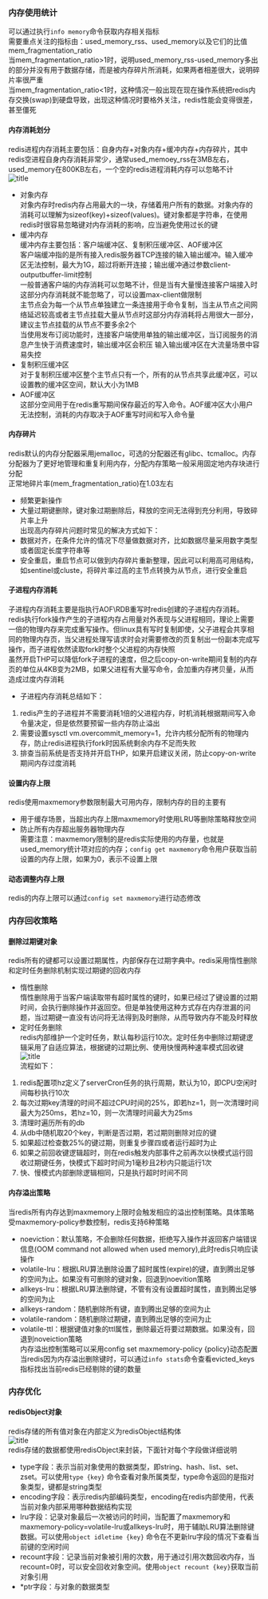 ### 内存使用统计  
可以通过执行`info memory`命令获取内存相关指标  
需要重点关注的指标由：used_memory_rss、used_memory以及它们的比值mem_fragmentation_ratio  
当mem_fragmentation_ratio>1时，说明used_memory_rss-used_memory多出的部分并没有用于数据存储，而是被内存碎片所消耗，如果两者相差很大，说明碎片率很严重  
当mem_fragmentation_ratio<1时，这种情况一般出现在现在操作系统把redis内存交换(swap)到硬盘导致，出现这种情况时要格外关注，redis性能会变得很差，甚至僵死  
#### 内存消耗划分  
redis进程内存消耗主要包括：自身内存+对象内存+缓冲内存+内存碎片，其中redis空进程自身内存消耗非常少，通常used_memoey_rss在3MB左右，used_memory在800KB左右，一个空的redis进程消耗内存可以忽略不计  
![title](https://raw.githubusercontent.com/liujinxi931204/image/master/gitnote/2020/09/25/1601027457818-1601027457867.png)  
+ 对象内存  
对象内存时redis内存占用最大的一块，存储着用户所有的数据。对象内存的消耗可以理解为sizeof(key)+sizeof(values)。键对象都是字符串，在使用redis时很容易忽略键对内存消耗的影响，应当避免使用过长的键  
+ 缓冲内存  
缓冲内存主要包括：客户端缓冲区、复制积压缓冲区、AOF缓冲区  
客户端缓冲指的是所有接入redis服务器TCP连接的输入输出缓冲。输入缓冲区无法控制，最大为1G，超过将断开连接；输出缓冲通过参数client-outputbuffer-limit控制  
一般普通客户端的内存消耗可以忽略不计，但是当有大量慢连接客户端接入时这部分内存消耗就不能忽略了，可以设置max-client做限制  
主节点会为每一个从节点单独建立一条连接用于命令复制，当主从节点之间网络延迟较高或者主节点挂载大量从节点时这部分内存消耗将占用很大一部分，建议主节点挂载的从节点不要多余2个  
当使用发布订阅功能时，连接客户端使用单独的输出缓冲区，当订阅服务的消息产生快于消费速度时，输出缓冲区会积压
输入输出缓冲区在大流量场景中容易失控  
+ 复制积压缓冲区  
对于复制积压缓冲区整个主节点只有一个，所有的从节点共享此缓冲区，可以设置教的缓冲区空间，默认大小为1MB  
+ AOF缓冲区  
这部分空间用于在redis重写期间保存最近的写入命令。AOF缓冲区大小用户无法控制，消耗的内存取决于AOF重写时间和写入命令量  
#### 内存碎片  
redis默认的内存分配器采用jemalloc，可选的分配器还有glibc、tcmalloc。内存分配器为了更好地管理和重复利用内存，分配内存策略一般采用固定地内存块进行分配  
正常地碎片率(mem_fragmentation_ratio)在1.03左右  
+ 频繁更新操作  
+ 大量过期键删除，键对象过期删除后，释放的空间无法得到充分利用，导致碎片率上升  
出现高内存碎片问题时常见的解决方式如下：  
+ 数据对齐，在条件允许的情况下尽量做数据对齐，比如数据尽量采用数字类型或者固定长度字符串等  
+ 安全重启，重启节点可以做到内存碎片重新整理，因此可以利用高可用结构，如sentinel或cluste，将碎片率过高的主节点转换为从节点，进行安全重启  
#### 子进程内存消耗  
子进程内存消耗主要是指执行AOF\RDB重写时redis创建的子进程内存消耗。redis执行fork操作产生的子进程内存占用量对外表现与父进程相同，理论上需要一倍的物理内存来完成重写操作。但linux具有写时复制即使，父子进程会共享相同的物理内存页，当父进程处理写请求时会对需要修改的页复制出一份副本完成写操作，而子进程依然读取fork时整个父进程的内存快照  
虽然开启THP可以降低fork子进程的速度，但之后copy-on-write期间复制的内存页的单位从4KB变为2MB，如果父进程有大量写命令，会加重内存拷贝量，从而造成过度内存消耗  
+ 子进程内存消耗总结如下：  
1. redis产生的子进程并不需要消耗1倍的父进程内存，时机消耗根据期间写入命令量决定，但是依然要预留一些内存防止溢出  
2. 需要设置sysctl vm.overcommit_memory=1，允许内核分配所有的物理内存，防止redis进程执行fork时因系统剩余内存不足而失败  
3. 排查当前系统是否支持并开启THP，如果开启建议关闭，防止copy-on-write期间内存过度消耗  
#### 设置内存上限  
redis使用maxmemory参数限制最大可用内存，限制内存的目的主要有  
+ 用于缓存场景，当超出内存上限maxmemory时使用LRU等删除策略释放空间  
+ 防止所有内存超出服务器物理内存  
需要注意：maxmemory限制的是redis实际使用的内存量，也就是used_memory统计项对应的内存；`config get maxmemory`命令用户获取当前设置的内存上限，如果为0，表示不设置上限  
#### 动态调整内存上限  
redis的内存上限可以通过`config set maxmemory`进行动态修改  
### 内存回收策略  
#### 删除过期键对象  
redis所有的键都可以设置过期属性，内部保存在过期字典中。redis采用惰性删除和定时任务删除机制实现过期键的回收内存  
+ 惰性删除  
惰性删除用于当客户端读取带有超时属性的键时，如果已经过了键设置的过期时间，会执行删除操作并返回空。但是单独使用这种方式存在内存泄漏的问题，当过期键一直没有访问将无法得到及时删除，从而导致内存不能及时释放  
+ 定时任务删除  
redis内部维护一个定时任务，默认每秒运行10次。定时任务中删除过期键逻辑采用了自适应算法，根据键的过期比例、使用快慢两种速率模式回收键  
![title](https://raw.githubusercontent.com/liujinxi931204/image/master/gitnote/2020/09/27/1601189825353-1601189825439.png)  
流程如下：  
1. redis配置项hz定义了serverCron任务的执行周期，默认为10，即CPU空闲时间每秒执行10次  
2. 每次过期key清理的时间不超过CPU时间的25%，即若hz=1，则一次清理时间最大为250ms，若hz=10，则一次清理时间最大为25ms  
3. 清理时遍历所有的db  
4. 从db中随机取20个key，判断是否过期，若过期则删除对应的键  
5. 如果超过检查数25%的键过期，则重复步骤四或者运行超时为止  
6. 如果之前回收键逻辑超时，则在redis触发内部事件之前再次以快模式运行回收过期键任务，快模式下超时时间为1毫秒且2秒内只能运行1次  
7. 快、慢模式内部删除逻辑相同，只是执行超时时间不同  
#### 内存溢出策略  
当redis所有内存达到maxmemory上限时会触发相应的溢出控制策略。具体策略受maxmemory-policy参数控制，redis支持6种策略    
+ noeviction：默认策略，不会删除任何数据，拒绝写入操作并返回客户端错误信息(OOM command not allowed when used memory),此时redis只响应读操作  
+ volatile-lru：根据LRU算法删除设置了超时属性(expire)的键，直到腾出足够的空间为止。如果没有可删除的键对象，回退到noevition策略  
+ allkeys-lru：根据LRU算法删除键，不管有没有设置超时属性，直到腾出足够的空间为止  
+ allkeys-random：随机删除所有键，直到腾出足够的空间为止  
+ volatile-random：随机删除过期键，直到腾出足够的空间为止  
+ volatile-ttl：根据键值对象的ttl属性，删除最近将要过期数据。如果没有，回退到noveiction策略  
内存溢出控制策略可以采用config set maxmemory-policy {policy}动态配置  
当redis因为内存溢出删除键时，可以通过`info stats`命令查看evicted_keys指标找出当前redis已经剔除的键的数量  
### 内存优化  
#### redisObject对象  
redis存储的所有值对象在内部定义为redisObject结构体  
![title](https://raw.githubusercontent.com/liujinxi931204/image/master/gitnote/2020/09/27/1601192361370-1601192361373.png)  
redis存储的数据都使用redisObject来封装，下面针对每个字段做详细说明  
+ type字段：表示当前对象使用的数据类型，即string、hash、list、set、zset。可以使用`type {key}` 命令查看对象所属类型，type命令返回的是指对象类型，键都是string类型  
+ encoding字段：表示redis内部编码类型，encoding在redis内部使用，代表当前对象内部采用哪种数据结构实现  
+ lru字段：记录对象最后一次被访问的时间，当配置了maxmemory和maxmemory-policy=volatile-lru或allkeys-lru时，用于辅助LRU算法删除键数据。可以使用`object idletime {key}` 命令在不更新lru字段的情况下查看当前键的空闲时间  
+ recount字段：记录当前对象被引用的次数，用于通过引用次数回收内存，当recount=0时，可以安全回收对象空间。使用`object recount {key}`获取当前对象引用  
+ *ptr字段：与对象的数据类型






